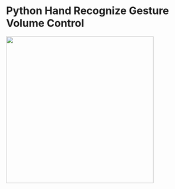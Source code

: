 # Python Hand Recognize Gesture Volume Control


<img src="PythonHandRecognizeGestureVolumeControl.gif" width="400px" />